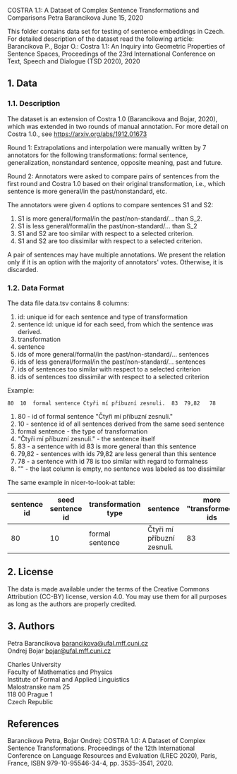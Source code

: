 COSTRA 1.1: A Dataset of Complex Sentence Transformations and Comparisons
            Petra Barancikova 
            June 15, 2020

This folder contains data set for testing of sentence embeddings in Czech. For
detailed description of the dataset read the following article: Barancikova P.,
Bojar O.: Costra 1.1: An Inquiry into Geometric Properties of Sentence Spaces,
Proceedings of the 23rd International Conference on Text, Speech and Dialogue
(TSD 2020), 2020

## 1. Data
### 1.1. Description

The dataset is an extension of Costra 1.0 (Barancikova and Bojar, 2020),
which was extended in two rounds of manual annotation. For more detail
on Costra 1.0., see https://arxiv.org/abs/1912.01673


Round 1: Extrapolations and interpolation were manually written by 7 annotators
        for the following transformations: formal sentence, generalization,
        nonstandard sentence, opposite meaning, past and future.

Round 2: Annotators were asked to compare pairs of sentences from the first 
        round and Costra 1.0 based on their original transformation, i.e.,
        which sentence is more general/in the past/nonstandard, etc.

The annotators were given 4 options to compare sentences S1 and S2:
1) S1 is more general/formal/in the past/non-standard/... than S_2.
2) S1 is less general/formal/in the past/non-standard/... than S_2
3) S1 and S2 are too similar with respect to a selected criterion.
4) S1 and S2 are too dissimilar with respect to a selected criterion.

A pair of sentences may have multiple annotations. We present the relation only
if it is an option with the majority of annotators' votes. Otherwise, it is
discarded.

### 1.2. Data Format
The data file data.tsv contains 8 columns:

1. id: unique id for each sentence and type of transformation
2. sentence id: unique id for each seed, from which the sentence was derived.
3. transformation 
4. sentence
5. ids of more general/formal/in the past/non-standard/... sentences
6. ids of less general/formal/in the past/non-standard/... sentences
7. ids of sentences too similar with respect to a selected criterion
8. ids of sentences too dissimilar with respect to a selected criterion

Example:
```csv
80	10	formal sentence	Čtyři mí příbuzní zesnuli.	83	79,82	78	
```

1. 80 - id of formal sentence "Čtyři mí příbuzní zesnuli."
1. 10 - sentence id of all sentences derived from the same seed sentence
1. formal sentence - the type of transformation
1. "Čtyři mí příbuzní zesnuli." - the sentence itself
1. 83 - a sentence with id 83 is more general than this sentence
1. 79,82 - sentences with ids 79,82 are less general than this sentence
1. 78 - a sentence with id 78 is too similar with regard to formalness
1. "" - the last column is empty, no sentence was labeled as too dissimilar

The same example in nicer-to-look-at table:

| sentence id | seed sentence id | transformation type | sentence | more "transformed" ids | less "transformed" ids | too similar ids | too dissimilar ids |
| - | - | - | - | - | - | - | - |
| 80 | 10 | formal sentence | Čtyři mí příbuzní zesnuli. | 83 | 79,82 | 78 |


## 2. License

The data is made available under the terms of the Creative Commons Attribution
(CC-BY) license, version 4.0. You may use them for all purposes as long as the
authors are properly credited. 

## 3. Authors

Petra Barancikova <barancikova@ufal.mff.cuni.cz>  
Ondrej Bojar  <bojar@ufal.mff.cuni.cz>

Charles University  
Faculty of Mathematics and Physics  
Institute of Formal and Applied Linguistics  
Malostranske nam 25  
118 00 Prague 1  
Czech Republic  

## References

Barancikova Petra, Bojar Ondrej: COSTRA 1.0: A Dataset of Complex Sentence
Transformations. Proceedings of the 12th International Conference on Language
Resources and Evaluation (LREC 2020), Paris, France, ISBN 979-10-95546-34-4, pp.
3535–3541, 2020.
